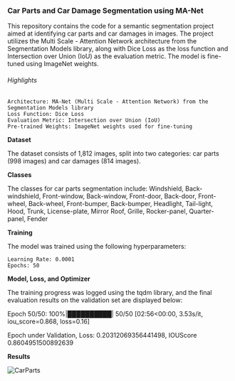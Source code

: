 <h3>Car Parts and Car Damage Segmentation using MA-Net</h3> 

This repository contains the code for a semantic segmentation project aimed at identifying car parts and car damages in images. The project utilizes the Multi Scale - Attention Network architecture from the Segmentation Models library, along with Dice Loss as the loss function and Intersection over Union (IoU) as the evaluation metric. The model is fine-tuned using ImageNet weights.

<h6> Highlights</h6>

    Architecture: MA-Net (Multi Scale - Attention Network) from the Segmentation Models library
    Loss Function: Dice Loss
    Evaluation Metric: Intersection over Union (IoU)
    Pre-trained Weights: ImageNet weights used for fine-tuning

**Dataset**

The dataset consists of 1,812 images, split into two categories: car parts (998 images) and car damages (814 images).

**Classes**

The classes for car parts segmentation include:
Windshield, Back-windshield, Front-window, Back-window, Front-door, Back-door, Front-wheel, Back-wheel, Front-bumper, Back-bumper, Headlight, Tail-light, Hood, Trunk, License-plate, Mirror Roof, Grille, Rocker-panel, Quarter-panel, Fender

**Training**

The model was trained using the following hyperparameters:

    Learning Rate: 0.0001
    Epochs: 50


**Model, Loss, and Optimizer**


The training progress was logged using the tqdm library, and the final evaluation results on the validation set are displayed below:

  Epoch 50/50: 100%|██████████| 50/50 [02:56<00:00,  3.53s/it, iou_score=0.868, loss=0.16]
  
  Epoch under Validation, Loss: 0.20312069356441498, IOUScore 0.8604951500892639


**Results**

![CarParts](https://github.com/VigneshArjunRaj/Car-Parts-Segmentation-using-Multi-Scale-Attention-Network/assets/45617829/748d5164-6be0-448c-be82-003074b14300)


